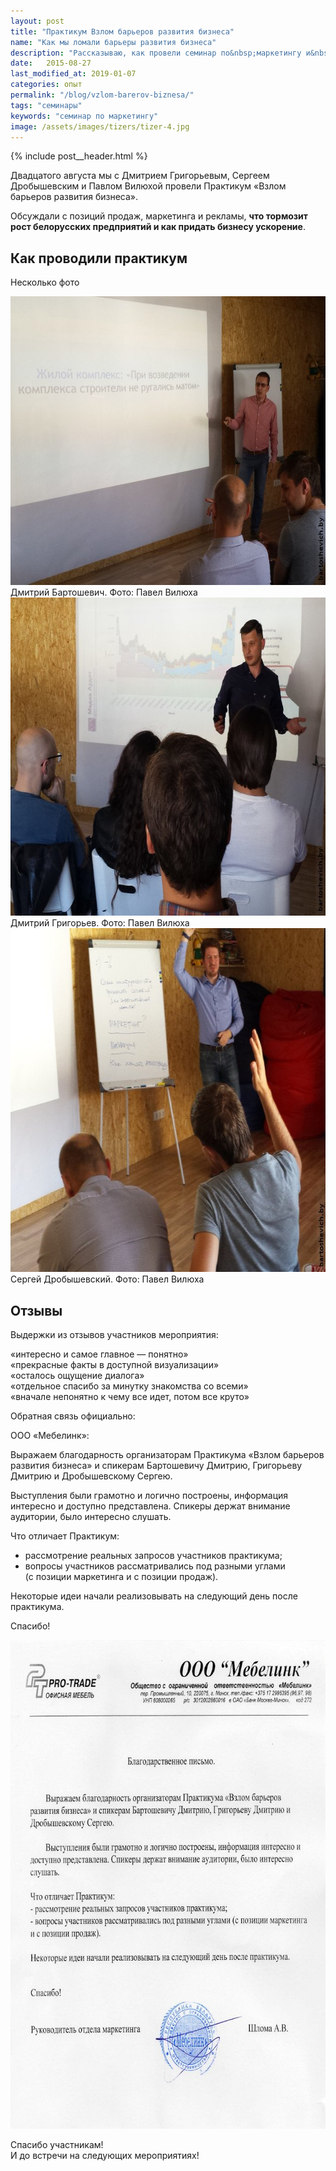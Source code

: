 ```yaml
---
layout: post
title: "Практикум Взлом барьеров развития бизнеса"
name: "Как мы ломали барьеры развития бизнеса"
description: "Рассказываю, как провели семинар по&nbsp;маркетингу и&nbsp;продажам для руководителей компаний."
date:   2015-08-27
last_modified_at: 2019-01-07
categories: опыт
permalink: "/blog/vzlom-barerov-biznesa/"
tags: "семинары"
keywords: "семинар по маркетингу"
image: /assets/images/tizers/tizer-4.jpg
---
```


{% include post__header.html %}

<p>Двадцатого августа мы&nbsp;с&nbsp;Дмитрием Григорьевым, Сергеем Дробышевским и&nbsp;Павлом Вилюхой провели Практикум «Взлом барьеров развития бизнеса».</p>
<p>Обсуждали с&nbsp;позиций продаж, маркетинга и&nbsp;рекламы, <strong>что тормозит рост белорусских предприятий и&nbsp;как придать бизнесу ускорение</strong>.</p>

<section class="row-gap--m">
<h2 class="block__space--top-h2 h1 bold">Как проводили практикум</h2>

<p>Несколько фото</p>

<div class="figure" itemscope itemtype="http://schema.org/ImageObject">
<picture>
                <source srcset="/assets/images/blog/vzlom-barerov-biznesa/bar1.avif" type="image/avif">
                 <source srcset="/assets/images/blog/vzlom-barerov-biznesa/bar1.webp" type="image/webp">               
               <img  class="image" loading="lazy" src='/assets/images/blog/vzlom-barerov-biznesa/bar1.jpg' alt="" width="695" height="462" itemprop="contentUrl"/>
    </picture>
<div class="figcaption" itemprop="name">
Дмитрий Бартошевич. Фото: Павел Вилюха
</div>
</div>


<div class="figure">
<picture>
                <source srcset="/assets/images/blog/vzlom-barerov-biznesa/bar2.avif" type="image/avif">
                 <source srcset="/assets/images/blog/vzlom-barerov-biznesa/bar2.webp" type="image/webp">               
               <img  class="image" loading="lazy" src='/assets/images/blog/vzlom-barerov-biznesa/bar2.jpg' alt="" width="695" height="509" />
    </picture>
<div class="figcaption">
Дмитрий Григорьев. Фото: Павел Вилюха
</div>
</div>

<div class="figure">
<picture>
                <source srcset="/assets/images/blog/vzlom-barerov-biznesa/bar3.avif" type="image/avif">
                 <source srcset="/assets/images/blog/vzlom-barerov-biznesa/bar3.webp" type="image/webp">               
               <img  class="image" loading="lazy" src='/assets/images/blog/vzlom-barerov-biznesa/bar3.jpg' alt="" width="695" height="550" />
    </picture>

<div class="figcaption">
Сергей Дробышевский. Фото: Павел Вилюха
</div>
</div>
</section>


<section class="row-gap--m">
<h2 class="block__space--top-h2 h1 bold">Отзывы</h2>
<p class="mb-0">Выдержки из&nbsp;отзывов участников мероприятия:</p>
<div class="extract additive-spacing">
 «интересно и&nbsp;самое главное&nbsp;— понятно»<br/>
	«прекрасные факты в&nbsp;доступной визуализации»<br/>
	«осталось ощущение диалога»<br/>
	«отдельное спасибо за&nbsp;минутку знакомства со&nbsp;всеми»<br/>
	«вначале непонятно к&nbsp;чему все идет, потом все круто»
</div>
<p class="mb-0">Обратная связь официально:</p>
<div class="extract additive-spacing">
<span class="bold">ООО «Мебелинк»:</span>
<p>Выражаем благодарность организаторам Практикума «Взлом барьеров развития бизнеса» и&nbsp;спикерам Бартошевичу Дмитрию, Григорьеву Дмитрию и&nbsp;Дробышевскому Сергею. </p>
<p>Выступления были грамотно и&nbsp;логично построены, информация интересно и&nbsp;доступно представлена. Спикеры держат внимание аудитории, было интересно слушать.</p>
<p>Что отличает Практикум:</p>

<ul class="additive-spacing">
	<li class="list-li">рассмотрение реальных запросов участников практикума;</li>
	<li class="list-li">вопросы участников рассматривались под разными углами (с&nbsp;позиции маркетинга и&nbsp;с&nbsp;позиции продаж).</li>
</ul>
<p>Некоторые идеи начали реализовывать на&nbsp;следующий день после практикума.</p>
<p>Спасибо!</p>
</div>

<div class="figure">
<picture>
                <source srcset="/assets/images/blog/vzlom-barerov-biznesa/bar4.avif" type="image/avif">
                 <source srcset="/assets/images/blog/vzlom-barerov-biznesa/bar4.webp" type="image/webp">               
               <img  class="image" loading="lazy" src='/assets/images/blog/vzlom-barerov-biznesa/bar4.jpg' alt="благодарственное письмо Мебелинк" width="695" height="782"  />
    </picture>
</div>
</section>


<p>Спасибо участникам!<br/>
 И&nbsp;до&nbsp;встречи на&nbsp;следующих мероприятиях!
</p>

